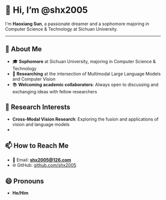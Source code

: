 # 👋 Hi, I’m @shx2005

I'm **Haoxiang Sun**, a passionate dreamer and a sophomore majoring in Computer Science & Technology at Sichuan University.

---

## 🌟 About Me

- 🎓 **Sophomore** at Sichuan University, majoring in Computer Science & Technology
- 🌱 **Researching** at the intersection of Multimodal Large Language Models and Computer Vision
- 📚 **Welcoming academic collaborators**: Always open to discussing and exchanging ideas with fellow researchers

## 🔭 Research Interests

- **Cross-Modal Vision Research**: Exploring the fusion and applications of vision and language models
-

## 📫 How to Reach Me

- 📧 Email: **[shx2005@126.com](mailto\:shx2005@126.com)**
- 🌐 GitHub: [github.com/shx2005](https://github.com/shx2005)

## 😄 Pronouns

- **He/Him**



